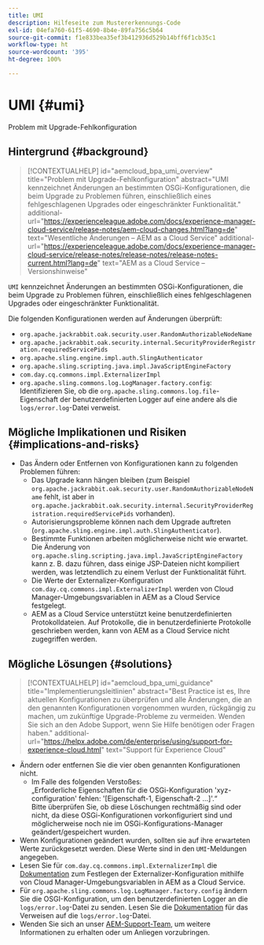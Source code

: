 ```yaml
---
title: UMI
description: Hilfeseite zum Mustererkennungs-Code
exl-id: 04efa760-61f5-4690-8b4e-89fa756c5b64
source-git-commit: f1e833bea35ef3b412936d529b14bff6f1cb35c1
workflow-type: ht
source-wordcount: '395'
ht-degree: 100%

---
```


# UMI {#umi}

Problem mit Upgrade-Fehlkonfiguration

## Hintergrund {#background}

>[!CONTEXTUALHELP]
>id="aemcloud_bpa_umi_overview"
>title="Problem mit Upgrade-Fehlkonfiguration"
>abstract="UMI kennzeichnet Änderungen an bestimmten OSGi-Konfigurationen, die beim Upgrade zu Problemen führen, einschließlich eines fehlgeschlagenen Upgrades oder eingeschränkter Funktionalität."
>additional-url="https://experienceleague.adobe.com/docs/experience-manager-cloud-service/release-notes/aem-cloud-changes.html?lang=de" text="Wesentliche Änderungen – AEM as a Cloud Service"
>additional-url="https://experienceleague.adobe.com/docs/experience-manager-cloud-service/release-notes/release-notes/release-notes-current.html?lang=de" text="AEM as a Cloud Service – Versionshinweise"

`UMI` kennzeichnet Änderungen an bestimmten OSGi-Konfigurationen, die beim Upgrade zu Problemen führen, einschließlich eines fehlgeschlagenen Upgrades oder eingeschränkter Funktionalität.

Die folgenden Konfigurationen werden auf Änderungen überprüft:
* `org.apache.jackrabbit.oak.security.user.RandomAuthorizableNodeName`
* `org.apache.jackrabbit.oak.security.internal.SecurityProviderRegistration.requiredServicePids`
* `org.apache.sling.engine.impl.auth.SlingAuthenticator`
* `org.apache.sling.scripting.java.impl.JavaScriptEngineFactory`
* `com.day.cq.commons.impl.ExternalizerImpl`
* `org.apache.sling.commons.log.LogManager.factory.config`: Identifizieren Sie, ob die `org.apache.sling.commons.log.file`-Eigenschaft der benutzerdefinierten Logger auf eine andere als die `logs/error.log`-Datei verweist.

## Mögliche Implikationen und Risiken {#implications-and-risks}

* Das Ändern oder Entfernen von Konfigurationen kann zu folgenden Problemen führen:
   * Das Upgrade kann hängen bleiben (zum Beispiel `org.apache.jackrabbit.oak.security.user.RandomAuthorizableNodeName` fehlt, ist aber in `org.apache.jackrabbit.oak.security.internal.SecurityProviderRegistration.requiredServicePids` vorhanden).
   * Autorisierungsprobleme können nach dem Upgrade auftreten (`org.apache.sling.engine.impl.auth.SlingAuthenticator`).
   * Bestimmte Funktionen arbeiten möglicherweise nicht wie erwartet. Die Änderung von `org.apache.sling.scripting.java.impl.JavaScriptEngineFactory` kann z. B. dazu führen, dass einige JSP-Dateien nicht kompiliert werden, was letztendlich zu einem Verlust der Funktionalität führt.
   * Die Werte der Externalizer-Konfiguration `com.day.cq.commons.impl.ExternalizerImpl` werden von Cloud Manager-Umgebungsvariablen in AEM as a Cloud Service festgelegt.
   * AEM as a Cloud Service unterstützt keine benutzerdefinierten Protokolldateien. Auf Protokolle, die in benutzerdefinierte Protokolle geschrieben werden, kann von AEM as a Cloud Service nicht zugegriffen werden.

## Mögliche Lösungen {#solutions}

>[!CONTEXTUALHELP]
>id="aemcloud_bpa_umi_guidance"
>title="Implementierungsleitlinien"
>abstract="Best Practice ist es, Ihre aktuellen Konfigurationen zu überprüfen und alle Änderungen, die an den genannten Konfigurationen vorgenommen wurden, rückgängig zu machen, um zukünftige Upgrade-Probleme zu vermeiden. Wenden Sie sich an den Adobe Support, wenn Sie Hilfe benötigen oder Fragen haben."
>additional-url="https://helpx.adobe.com/de/enterprise/using/support-for-experience-cloud.html" text="Support für Experience Cloud"

* Ändern oder entfernen Sie die vier oben genannten Konfigurationen nicht.
   * Im Falle des folgenden Verstoßes:\
     „Erforderliche Eigenschaften für die OSGi-Konfiguration &#39;xyz-configuration&#39; fehlen: &#39;[Eigenschaft-1, Eigenschaft-2 ...]&#39;.“\
     Bitte überprüfen Sie, ob diese Löschungen rechtmäßig sind oder nicht, da diese OSGi-Konfigurationen vorkonfiguriert sind und möglicherweise noch nie im OSGi-Konfigurations-Manager geändert/gespeichert wurden.
* Wenn Konfigurationen geändert wurden, sollten sie auf ihre erwarteten Werte zurückgesetzt werden. Diese Werte sind in den `UMI`-Meldungen angegeben.
* Lesen Sie für `com.day.cq.commons.impl.ExternalizerImpl` die [Dokumentation](https://experienceleague.adobe.com/docs/experience-manager-cloud-service/implementing/developer-tools/externalizer.html?lang=de) zum Festlegen der Externalizer-Konfiguration mithilfe von Cloud Manager-Umgebungsvariablen in AEM as a Cloud Service.
* Für `org.apache.sling.commons.log.LogManager.factory.config` ändern Sie die OSGI-Konfiguration, um den benutzerdefinierten Logger an die `logs/error.log`-Datei zu senden. Lesen Sie die [Dokumentation](https://experienceleague.adobe.com/docs/experience-manager-learn/cloud-service/debugging/debugging-aem-as-a-cloud-service/logs.html?lang=de) für das Verweisen auf die `logs/error.log`-Datei.
* Wenden Sie sich an unser [AEM-Support-Team](https://helpx.adobe.com/de/enterprise/using/support-for-experience-cloud.html), um weitere Informationen zu erhalten oder um Anliegen vorzubringen.

